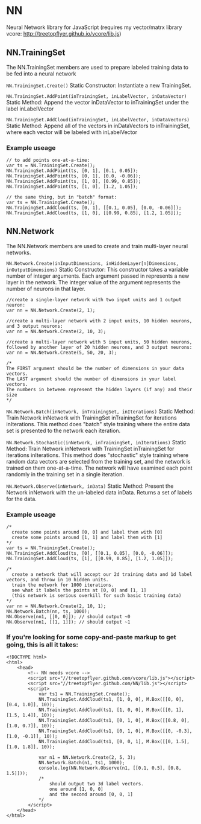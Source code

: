 # NN
Neural Network library for JavaScript (requires my vector/matrx library vcore: http://treetopflyer.github.io/vcore/lib.js)

## NN.TrainingSet

The NN.TrainingSet members are used to prepare labeled training data to be fed into a neural network

`NN.TrainingSet.Create()`
Static Constructor:
Instantiate a new TrainingSet.

`NN.TrainingSet.AddPoint(inTrainingSet, inLabelVector, inDataVector)`
Static Method:
Append the vector inDataVector to inTrainingSet under the label inLabelVector

`NN.TrainingSet.AddCloud(inTrainingSet, inLabelVector, inDataVectors)`
Static Method:
Append all of the vectors in inDataVectors to inTrainingSet, where each vector will be labeled with inLabelVector

### Example useage

    // to add points one-at-a-time:
    var ts = NN.TrainingSet.Create();
    NN.TrainingSet.AddPoint(ts, [0, 1], [0.1, 0.05]);
    NN.TrainingSet.AddPoint(ts, [0, 1], [0.0, -0.06]);
    NN.TrainingSet.AddPoint(ts, [1, 0], [0.99, 0.85]);
    NN.TrainingSet.AddPoint(ts, [1, 0], [1.2, 1.05]);
    
    // the same thing, but in "batch" format:
    var ts = NN.TrainingSet.Create();
    NN.TrainingSet.AddCloud(ts, [0, 1], [[0.1, 0.05], [0.0, -0.06]]);
    NN.TrainingSet.AddCloud(ts, [1, 0], [[0.99, 0.85], [1.2, 1.05]]);



## NN.Network

The NN.Network members are used to create and train multi-layer neural networks.

`NN.Network.Create(inInputDimensions, inHiddenLayer[n]Dimensions, inOutputDimensions)`
Static Constructor: This constructor takes a variable number of integer arguments.
Each argument passed in represents a new layer in the network.
The integer value of the argument represents the number of neurons in that layer.

    //create a single-layer network with two input units and 1 output neuron:
    var nn = NN.Network.Create(2, 1);
    
    //create a multi-layer network with 2 input units, 10 hidden neurons, and 3 output neurons:
    var nn = NN.Network.Create(2, 10, 3);
    
    //create a multi-layer network with 5 input units, 50 hidden neurons, followed by another layer of 20 hidden neurons, and 3 output neurons:
    var nn = NN.Network.Create(5, 50, 20, 3);
    
    /*
    The FIRST argument should be the number of dimensions in your data vectors.
    The LAST argument should the number of dimensions in your label vectors.
    The numbers in between represent the hidden layers (if any) and their size
    */

`NN.Network.Batch(inNetwork, inTrainingSet, inIterations)`
Static Method: Train Network inNetwork with TrainingSet inTrainingSet for iterations inIterations.
This method does "batch" style training where the entire data set is presented to the network each iteration.

`NN.Network.Stochastic(inNetwork, inTrainingSet, inIterations)`
Static Method: Train Network inNetwork with TrainingSet inTrainingSet for iterations inIterations.
This method does "stochastic" style training where random data vectors are selected from the training set, and the network is trained on them one-at-a-time.
The network will have examined each point randomly in the training set in a single iteration.

`NN.Network.Observe(inNetwork, inData)`
Static Method: Present the Network inNetwork with the un-labeled data inData. Returns a set of labels for the data.

### Example useage

    /*
      create some points around [0, 0] and label them with [0]
      create some points around [1, 1] and label them with [1]
    */
    var ts = NN.TrainingSet.Create();
    NN.TrainingSet.AddCloud(ts, [0], [[0.1, 0.05], [0.0, -0.06]]);
    NN.TrainingSet.AddCloud(ts, [1], [[0.99, 0.85], [1.2, 1.05]]);
    
    /*
      create a network that will accept our 2d training data and 1d label vectors, and throw in 10 hidden units.
      train the network for 1000 iterations.
      see what it labels the points at [0, 0] and [1, 1]
      (this network is serious overkill for such basic training data)
    */
    var nn = NN.Network.Create(2, 10, 1);
    NN.Network.Batch(nn, ts, 1000);
    NN.Observe(nn1, [[0, 0]]); // should output ~0
    NN.Observe(nn1, [[1, 1]]); // should output ~1
    
    
### If you're looking for some copy-and-paste markup to get going, this is all it takes:
    <!DOCTYPE html>
    <html>
        <head>
            <!-- NN needs vcore -->
            <script src="//treetopflyer.github.com/vcore/lib.js"></script>
            <script src="//treetopflyer.github.com/NN/lib.js"></script>
            <script>
    			var ts1 = NN.TrainingSet.Create();
    			NN.TrainingSet.AddCloud(ts1, [1, 0, 0], M.Box([[0, 0], [0.4, 1.0]], 10));
    			NN.TrainingSet.AddCloud(ts1, [1, 0, 0], M.Box([[0, 1], [1.5, 1.4]], 10));
    			NN.TrainingSet.AddCloud(ts1, [0, 1, 0], M.Box([[0.8, 0], [1.0, 0.7]], 10));
    			NN.TrainingSet.AddCloud(ts1, [0, 1, 0], M.Box([[0, -0.3], [1.0, -0.1]], 10));
    			NN.TrainingSet.AddCloud(ts1, [0, 0, 1], M.Box([[0, 1.5], [1.0, 1.8]], 10));
    
    			var n1 = NN.Network.Create(2, 5, 3);
    			NN.Network.Batch(n1, ts1, 1000);
    			console.log(NN.Network.Observe(n1, [[0.1, 0.5], [0.8, 1.5]]));
    			/*
    			    should output two 3d label vectors.
    			    one around [1, 0, 0]
    			    and the second around [0, 0, 1]
    			*/
            </script>
        </head>
    </html>
